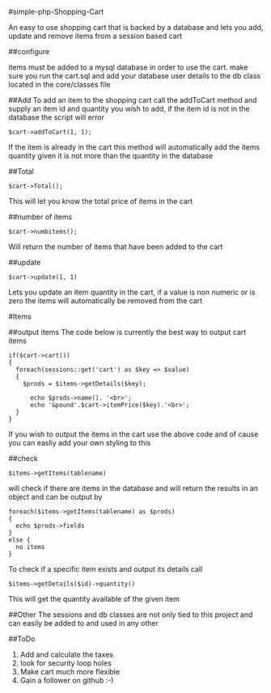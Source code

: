 #simple-php-Shopping-Cart

An easy to use shopping cart that is backed by a database and lets you add, update and remove items from a session based cart 

##configure

items must be added to a mysql database in order to use the cart.
make sure you run the cart.sql and add your database user details to the db class located in the core/classes file

##Add
To add an item to the shopping cart call the addToCart method and supply an item id and quantity you wish to add,
if the item id is not in the database the script will error

```
$cart->addToCart(1, 1);
```

If the item is already in the cart this method will automatically add the items quantity given it is not more than the quantity in the database

##Total
```
$cart->Total();
```
This will let you know the total price of items in the cart 

##number of items
```
$cart->numbitems();
```
Will return the number of items that have been added to the cart 

##update 
```
$cart->update(1, 1)
```
Lets you update an item quantity in the cart, if a value is non numeric or is zero the items will automatically be removed from the cart 

#Items

##output items
The code below is currently the best way to output cart items
```
if($cart->cart())
{
  foreach(sessions::get('cart') as $key => $value)
  {
    $prods = $items->getDetails($key);
      
      echo $prods->name(). '<br>';
      echo '&pound'.$cart->itemPrice($key).'<br>';
  }
} 

```
If you wish to output the items in the cart use the above code and of cause you can easliy add your own styling to this

##check

```
$items->getItems(tablename)
```
will check if there are items in the database and will return the results in an object and can be output by 

```
foreach($items->getItems(tablename) as $prods)
{
  echo $prods->fields
} 
else {
  no items
}
```

To check if a specific item exists and output its details call 
```
$items->getDetails($id)->quantity()
```
This will get the quantity available of the given item

##Other 
The sessions and db classes are not only tied to this project and can easily be added to and used in any other

##ToDo

1. Add and calculate the taxes
2. look for security loop holes 
3. Make cart much more flexible 
4. Gain a follower on github :-)


